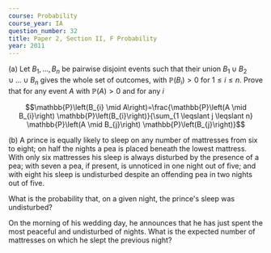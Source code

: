 ```yaml
---
course: Probability
course_year: IA
question_number: 32
title: Paper 2, Section II, F Probability
year: 2011
---
```




(a) Let $B_{1}, \ldots, B_{n}$ be pairwise disjoint events such that their union $B_{1} \cup B_{2} \cup \ldots \cup B_{n}$ gives the whole set of outcomes, with $\mathbb{P}\left(B_{i}\right)>0$ for $1 \leqslant i \leqslant n$. Prove that for any event $A$ with $\mathbb{P}(A)>0$ and for any $i$

$$\mathbb{P}\left(B_{i} \mid A\right)=\frac{\mathbb{P}\left(A \mid B_{i}\right) \mathbb{P}\left(B_{i}\right)}{\sum_{1 \leqslant j \leqslant n} \mathbb{P}\left(A \mid B_{j}\right) \mathbb{P}\left(B_{j}\right)}$$

(b) A prince is equally likely to sleep on any number of mattresses from six to eight; on half the nights a pea is placed beneath the lowest mattress. With only six mattresses his sleep is always disturbed by the presence of a pea; with seven a pea, if present, is unnoticed in one night out of five; and with eight his sleep is undisturbed despite an offending pea in two nights out of five.

What is the probability that, on a given night, the prince's sleep was undisturbed?

On the morning of his wedding day, he announces that he has just spent the most peaceful and undisturbed of nights. What is the expected number of mattresses on which he slept the previous night?